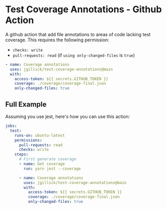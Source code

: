 # Test Coverage Annotations - Github Action

A github action that add file annotations to areas of code lacking test coverage. This requires the following permission:

- `checks: write`
- `pull-requests: read` (if `using only-changed-files` is `true`)

```yaml
- name: Coverage annotations
  uses: jgillick/test-coverage-annotations@main
  with:
    access-token: ${{ secrets.GITHUB_TOKEN }}
    coverage: ./coverage/coverage-final.json
    only-changed-files: true
```

## Full Example

Assuming you use jest, here's how you can use this action:

```yaml
jobs:
  test:
    runs-on: ubuntu-latest
    permissions:
      pull-requests: read
      checks: write
    steps:
      # First generate coverage
      - name: Get coverage
        run: yarn jest --coverage

      - name: Coverage annotations
        uses: jgillick/test-coverage-annotations@main
        with:
          access-token: ${{ secrets.GITHUB_TOKEN }}
          coverage: ./coverage/coverage-final.json
          only-changed-files: true
```
